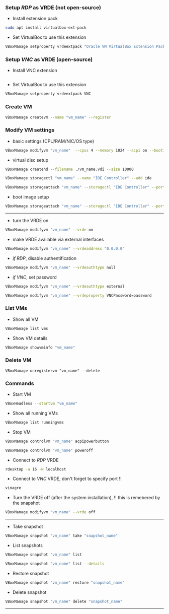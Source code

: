 ### Setup *RDP* as VRDE (not open-source)
- Install extension pack
```bash
sudo apt install virtualbox-ext-pack
```

- Set VirtualBox to use this extension
```bash
VBoxManage setproperty vrdeextpack "Oracle VM VirtualBox Extension Pack"
```

### Setup *VNC* as VRDE (open-source)
- Install VNC extension
```bash
```

- Set VirtualBox to use this extension
```bash
VBoxManage setproperty vrdeextpack VNC
```


### Create VM 
```bash
VBoxManage createvm --name "vm_name" --register
```

### Modify VM settings
- basic settings (CPU/RAM/NIC/OS type)
```bash
VBoxManage modifyvm "vm_name"  --cpus 4 --memory 1024 --acpi on --boot1 dvd --nic1 bridged --bridgeadapter1 enp0s31f6 --ostype Ubuntu_64
```
- virtual disc setup
```bash
VBoxManage createhd --filename ./vm_name.vdi --size 10000
```
```bash
VBoxManage storagectl "vm_name" --name "IDE Controller" --add ide
```
```bash
VBoxManage storageattach "vm_name" --storagectl "IDE Controller" --port 0 --device 0 --type hdd --medium ./vm_name.vdi
```
- boot image setup
```bash
VBoxManage storageattach "vm_name" --storagectl "IDE Controller" --port 1 --device 0 --type dvddrive --medium ~/Downloads/ubuntu-16.04.3-server-amd64.iso
```

---

- turn the VRDE on
```bash
VBoxManage modifyvm "vm_name" --vrde on 
```

- make VRDE available via external interfaces
```bash
VBoxManage modifyvm "vm_name" --vrdeaddress "0.0.0.0"
```

- *if RDP*, disable authentification
```bash
VBoxManage modifyvm "vm_name" --vrdeauthtype null
```

- *if VNC*, set password
```bash
VBoxManage modifyvm "vm_name" --vrdeauthtype external
```
```bash
VBoxManage modifyvm "vm_name" --vrdeproperty VNCPassword=password
```

### List VMs
- Show all VM
```bash
VBoxManage list vms
```
- Show VM details
```bash
VBoxManage showvminfo "vm_name"
```

### Delete VM
```
VBoxManage unregistervm "vm_name" --delete
```

### Commands
- Start VM
```bash
VBoxHeadless --startvm "vm_name" 
```

- Show all running VMs
```bash
VBoxManage list runningvms
```

- Stop VM
```bash
VBoxManage controlvm "vm_name" acpipowerbutton
```
```bash
VBoxManage controlvm "vm_name" poweroff
```

- Connect to *RDP* VRDE
```bash
rdesktop -a 16 -N localhost
```

- Connect to *VNC* VRDE, don't forget to specify port !!
```bash
vinagre
```

- Turn the VRDE off (after the system installation), !! this is remebered by the snapshot
```bash
VBoxManage modifyvm "vm_name" --vrde off
```

----------------------------------------------------

- Take snapshot
```bash
VBoxManage snapshot "vm_name" take "snapshot_name"
```
- List snapshots
```bash
VBoxManage snapshot "vm_name" list
```
```bash
VBoxManage snapshot "vm_name" list --details
```
- Restore snapshot
```bash
VBoxManage snapshot "vm_name" restore "snapshot_name"
```
- Delete snapshot
```bash
VBoxManage snapshot "vm_name" delete "snapshot_name"
```

---
